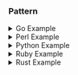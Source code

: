 ###  Pattern


<details>
<summary>Go Example</summary>

```go
```
</details>

<details>
<summary>Perl Example</summary>

```perl
```
</details>

<details>
<summary>Python Example</summary>

```python
```
</details>

<details>
<summary>Ruby Example</summary>

```ruby
```
</details>

<details>
<summary>Rust Example</summary>

```rust
```
</details>
